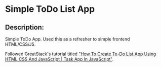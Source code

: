 # Simple ToDo List App

## Description:

Simple ToDo App. Used this as a refresher to simple frontend HTML/CSS/JS.

Followed GreatStack's tutorial titled ["How To Create To-Do List App Using HTML CSS And JavaScript | Task App In JavaScript"](https://www.youtube.com/watch?v=G0jO8kUrg-I&list=PLpI2zuZvRFvEGVQbrksZpItFd7doNWOro&index=6&ab_channel=GreatStack).
